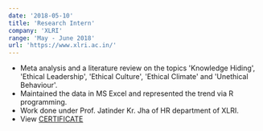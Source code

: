```yaml
---
date: '2018-05-10'
title: 'Research Intern'
company: 'XLRI'
range: 'May - June 2018'
url: 'https://www.xlri.ac.in/'
---
```


- Meta analysis and a literature review on the topics 'Knowledge Hiding', 'Ethical Leadership', 'Ethical Culture', 'Ethical Climate' and 'Unethical Behaviour'.
- Maintained the data in MS Excel and represented the trend via R programming.
- Work done under Prof. Jatinder Kr. Jha of HR department of XLRI.
- View [CERTIFICATE](https://drive.google.com/file/d/1RlOPvA1EmE24aQMWeSiXbB3N36CUizXA/view?usp=sharing)
